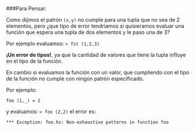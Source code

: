 ###Para Pensar:

Como dijimos el patrón `(x,y)` no cumple para una tupla que no sea de 2 elementos,
pero ¿que tipo de error tendríamos si quisieramos evaluar una función que espera una tupla de dos elementos y le paso una de 3?

Por ejemplo evaluamos: `> fst (1,2,3)`

**¡Un error de tipos!**, ya que la cantidad de valores que tiene la tupla influye en el tipo de la función.

En cambio si evaluamos la función con un valor, que cumpliendo con el tipo de la función no cumple
con ningún patrón especificado.

Por ejemplo:

```
foo (1,_) = 2
```

y evaluamos: `> foo (2,2)` el error es:

`*** Exception: foo.hs: Non-exhaustive patterns in function foo`
